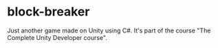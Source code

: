 # block-breaker
Just another game made on Unity using C#. It's part of the course "The Complete Unity Developer course".
